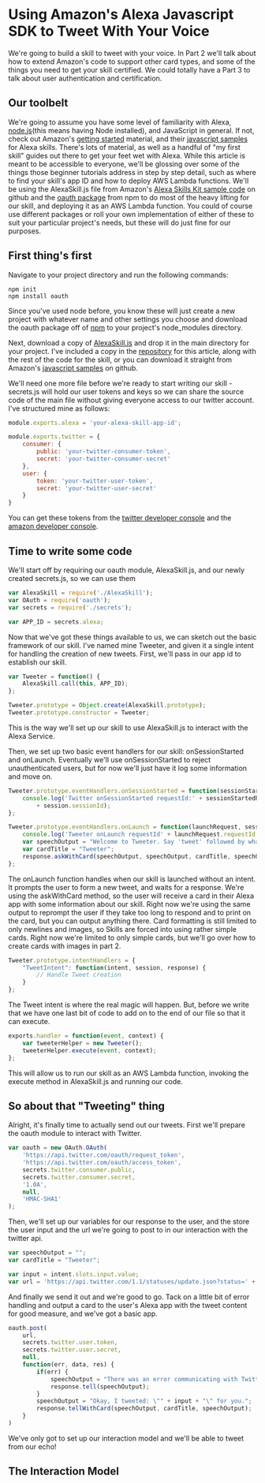 # Using Amazon's Alexa Javascript SDK to Tweet With Your Voice

We're going to build a skill to tweet with your voice. In Part 2 we'll talk about how to extend Amazon's code to support other card types, and some of the things you need to get your skill certified. We could totally have a Part 3 to talk about user authentication and certification.

## Our toolbelt

We're going to assume you have some level of familiarity with Alexa, [node.js](https://nodejs.org/)(this means having Node installed), and JavaScript in general. If not, check out Amazon's [getting started](https://developer.amazon.com/public/solutions/alexa/alexa-skills-kit/getting-started-guide) material, and their [javascript samples](https://github.com/amzn/alexa-skills-kit-js) for Alexa skills. There's lots of material, as well as a handful of "my first skill" guides out there to get your feet wet with Alexa. While this article is meant to be accessible to everyone, we'll be glossing over some of the things those beginner tutorials address in step by step detail, such as where to find your skill's app ID and how to deploy AWS Lambda functions.
We'll be using the AlexaSkill.js file from Amazon's [Alexa Skills Kit sample code](https://github.com/amzn/alexa-skills-kit-js) on github and the [oauth package](https://www.npmjs.com/package/oauth) from npm to do most of the heavy lifting for our skill, and deploying it as an AWS Lambda function. You could of course use different packages or roll your own implementation of either of these to suit your particular project's needs, but these will do just fine for our purposes.

## First thing's first

Navigate to your project directory and run the following commands:
```
npm init
npm install oauth
```
Since you've used node before, you know these will just create a new project with whatever name and other settings you choose and download the oauth package off of [npm](https://npmjs.com) to your project's node_modules directory.

Next, download a copy of [AlexaSkill.js](https://github.com/jkarbows/tweeter/blob/master/AlexaSkill.js) and drop it in the main directory for your project. I've included a copy in the [repository](https://github.com/jkarbows/tweeter) for this article, along with the rest of the code for the skill, or you can download it straight from Amazon's [javascript samples](https://github.com/amzn/alexa-skills-kit-js/blob/master/samples/savvyConsumer/src/AlexaSkill.js) on github.

We'll need one more file before we're ready to start writing our skill - secrets.js will hold our user tokens and keys so we can share the source code of the main file without giving everyone access to our twitter account. I've structured mine as follows:
```javascript
module.exports.alexa = 'your-alexa-skill-app-id';

module.exports.twitter = {
    consumer: {
        public: 'your-twitter-consumer-token',
        secret: 'your-twitter-consumer-secret'
    },
    user: {
        token: 'your-twitter-user-token',
        secret: 'your-twitter-user-secret'
    }
}
```
You can get these tokens from the [twitter developer console](https://apps.twitter.com/) and the [amazon developer console](https://developer.amazon.com/edw/home.html#/skills/list).

## Time to write some code

We'll start off by requiring our oauth module, AlexaSkill.js, and our newly created secrets.js, so we can use them
```javascript
var AlexaSkill = require('./AlexaSkill');
var OAuth = require('oauth');
var secrets = require('./secrets');

var APP_ID = secrets.alexa;
```
Now that we've got these things available to us, we can sketch out the basic framework of our skill. I've named mine Tweeter, and given it a single intent for handling the creation of new tweets. First, we'll pass in our app id to establish our skill.
```javascript
var Tweeter = function() {
    AlexaSkill.call(this, APP_ID);
};

Tweeter.prototype = Object.create(AlexaSkill.prototype);
Tweeter.prototype.constructor = Tweeter;
```
This is the way we'll set up our skill to use AlexaSkill.js to interact with the Alexa Service.

Then, we set up two basic event handlers for our skill: onSessionStarted and onLaunch. Eventually we'll use onSessionStarted to reject unauthenticated users, but for now we'll just have it log some information and move on.
```javascript
Tweeter.prototype.eventHandlers.onSessionStarted = function(sessionStartedRequest, session) {
    console.log('Twitter onSessionStarted requestId:' + sessionStartedRequest.requestId +', sessionId: '
        + session.sessionId);
};

Tweeter.prototype.eventHandlers.onLaunch = function(launchRequest, session, response) {
    console.log('Tweeter onLaunch requestId' + launchRequest.requestId + ', sessionId: ' + session.sessionId);
    var speechOutput = "Welcome to Tweeter. Say 'tweet' followed by what you'd like me to tweet for you.";
    var cardTitle = "Tweeter";
    response.askWithCard(speechOutput, speechOutput, cardTitle, speechOutput);
};
```
The onLaunch function handles when our skill is launched without an intent. It prompts the user to form a new tweet, and waits for a response. We're using the askWithCard method, so the user will receive a card in their Alexa app with some information about our skill. Right now we're using the same output to reprompt the user if they take too long to respond and to print on the card, but you can output anything there. Card formatting is still limited to only newlines and images, so Skills are forced into using rather simple cards. Right now we're limited to only simple cards, but we'll go over how to create cards with images in part 2.
```javascript
Tweeter.prototype.intentHandlers = {
    "TweetIntent": function(intent, session, response) {
        // Handle Tweet creation
    }
};
```
The Tweet intent is where the real magic will happen. But, before we write that we have one last bit of code to add on to the end of our file so that it can execute.
```javascript
exports.handler = function(event, context) {
    var tweeterHelper = new Tweeter();
    tweeterHelper.execute(event, context);
};
```
This will allow us to run our skill as an AWS Lambda function, invoking the execute method in AlexaSkill.js and running our code.

## So about that "Tweeting" thing

Alright, it's finally time to actually send out our tweets. First we'll prepare the oauth module to interact with Twitter.
```javascript
var oauth = new OAuth.OAuth(
    'https://api.twitter.com/oauth/request_token',
    'https://api.twitter.com/oauth/access_token',
    secrets.twitter.consumer.public,
    secrets.twitter.consumer.secret,
    '1.0A',
    null,
    'HMAC-SHA1'
);
```
Then, we'll set up our variables for our response to the user, and the store the user input and the url we're going to post to in our interaction with the twitter api.
```javascript
var speechOutput = "";
var cardTitle = "Tweeter";

var input = intent.slots.input.value;
var url = 'https://api.twitter.com/1.1/statuses/update.json?status=' + input;
```
And finally we send it out and we're good to go. Tack on a little bit of error handling and output a card to the user's Alexa app with the tweet content for good measure, and we've got a basic app.
```javascript
oauth.post(
    url,
    secrets.twitter.user.token,
    secrets.twitter.user.secret,
    null,
    function(err, data, res) {
        if(err) {
            speechOutput = "There was an error communicating with Twitter. Try again later.";
            response.tell(speechOutput);
        }
        speechOutput = "Okay, I tweeted: \"" + input + "\" for you.";
        response.tellWithCard(speechOutput, cardTitle, speechOutput);
    }
)
```
We've only got to set up our interaction model and we'll be able to tweet from our echo!

## The Interaction Model


